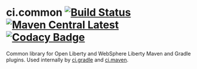 # ci.common [![Build Status](https://github.com/OpenLiberty/ci.common/workflows/CI/badge.svg)](https://github.com/OpenLiberty/ci.common/actions?branch=master) [![Maven Central Latest](https://maven-badges.herokuapp.com/maven-central/io.openliberty.tools/ci.common/badge.svg)](http://search.maven.org/#search%7Cgav%7C1%7Cg%3A%22io.openliberty.tools%22%20AND%20a%3A%22ci.common%22) [![Codacy Badge](https://api.codacy.com/project/badge/Grade/3d7251d37b4d4b51bfa19d53314169c4)](https://www.codacy.com/app/wasdevb1/ci.common?utm_source=github.com&amp;utm_medium=referral&amp;utm_content=WASdev/ci.common&amp;utm_campaign=Badge_Grade)
Common library for Open Liberty and WebSphere Liberty Maven and Gradle plugins. Used internally by [ci.gradle](https://github.com/OpenLiberty/ci.gradle) and [ci.maven](https://github.com/OpenLiberty/ci.maven).
